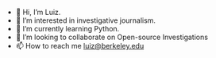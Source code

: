 - 👋 Hi, I’m Luiz.
- 👀 I’m interested in investigative journalism.
- 🌱 I’m currently learning Python.
- 💞️ I’m looking to collaborate on Open-source Investigations
- 📫 How to reach me luiz@berkeley.edu

<!---
lhmont/lhmont is a ✨ special ✨ repository because its `README.md` (this file) appears on your GitHub profile.
You can click the Preview link to take a look at your changes.
--->
